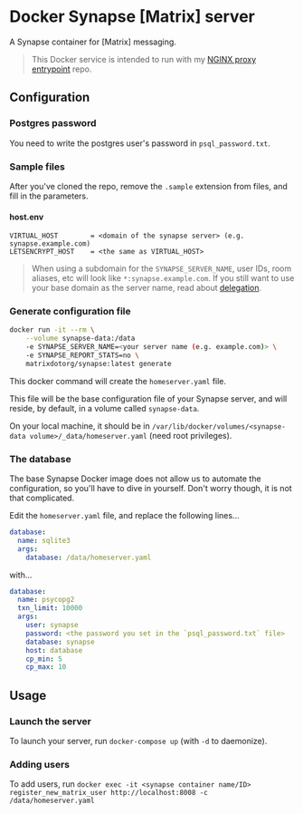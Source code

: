 # Docker Synapse [Matrix] server

A Synapse container for [Matrix] messaging.

> This Docker service is intended to run with my [NGINX proxy entrypoint](https://github.com/valfur03/nginx-proxy-entrypoint) repo.

## Configuration

### Postgres password

You need to write the postgres user's password in `psql_password.txt`.

### Sample files

After you've cloned the repo, remove the `.sample` extension from files, and fill in the parameters.

#### host.env

```
VIRTUAL_HOST		= <domain of the synapse server> (e.g. synapse.example.com)
LETSENCRYPT_HOST	= <the same as VIRTUAL_HOST>
```

> When using a subdomain for the `SYNAPSE_SERVER_NAME`, user IDs, room aliases, etc will look like `*:synapse.example.com`.
> If you still want to use your base domain as the server name, read about [delegation](https://matrix-org.github.io/synapse/latest/delegate.html).

### Generate configuration file

```sh
docker run -it --rm \
	--volume synapse-data:/data
    -e SYNAPSE_SERVER_NAME=<your server name (e.g. example.com)> \
    -e SYNAPSE_REPORT_STATS=no \
    matrixdotorg/synapse:latest generate
```

This docker command will create the `homeserver.yaml` file.

This file will be the base configuration file of your Synapse server, and will reside, by default, in a volume called `synapse-data`.

On your local machine, it should be in `/var/lib/docker/volumes/<synapse-data volume>/_data/homeserver.yaml` (need root privileges).

### The database

The base Synapse Docker image does not allow us to automate the configuration, so you'll have to dive in yourself. Don't worry though, it is not that complicated.

Edit the `homeserver.yaml` file, and replace the following lines...

```yaml
database:
  name: sqlite3
  args:
    database: /data/homeserver.yaml
```

with...

```yaml
database:
  name: psycopg2
  txn_limit: 10000
  args:
    user: synapse
    password: <the password you set in the `psql_password.txt` file>
    database: synapse
    host: database
    cp_min: 5
    cp_max: 10
```

## Usage

### Launch the server

To launch your server, run `docker-compose up` (with `-d` to daemonize).

### Adding users

To add users, run `docker exec -it <synapse container name/ID> register_new_matrix_user http://localhost:8008 -c /data/homeserver.yaml`
